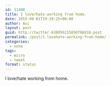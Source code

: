 ```yaml
---
id: 11408
title: I love/hate working from home.
date: 2015-09-01T19:29:25+00:00
author: Avi
layout: post
guid: http://twitter-638856215850786818-post
permalink: /post/i-lovehate-working-from-home/
categories:
  - none
tags:
  - micro
  - tweet
format: status
---
```

I love/hate working from home.